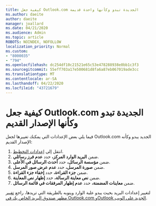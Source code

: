 ```yaml
---
title: كيفية جعل Outlook.com الجديدة تبدو وكأنها واحدة قديمة
ms.author: daeite
author: daeite
manager: joallard
ms.date: 04/21/2020
ms.audience: Admin
ms.topic: article
ROBOTS: NOINDEX, NOFOLLOW
localization_priority: Normal
ms.custom:
- "8000035"
- "794"
ms.openlocfilehash: dc254df10c21521e65c53e478288938e0bb1c3f3
ms.sourcegitcommit: 55eff703a17e500681d8fa6a87eb067019ade3cc
ms.translationtype: MT
ms.contentlocale: ar-SA
ms.lasthandoff: 04/22/2020
ms.locfileid: "43721679"
---
```

# <a name="how-to-make-the-new-outlookcom-look-like-the-old-version"></a>كيفية جعل Outlook.com الجديدة تبدو وكأنها الإصدار القديم

فيما يلي بعض الإعدادات التي يمكنك تغييرها لجعل Outlook.com الجديد يبدو وكأنه الإصدار القديم:

1. انتقل إلى [إعدادات التخطيط](https://outlook.live.com/mail/options/mail/layout).
1. ضمن **البريد الوارد المركز،** حدد **عدم فرز رسائلي**.
1. ضمن **مؤسسة الرسائل،** حدد **أحدث الرسائل في الأعلى**.
1. ضمن **صورة المرسل،** حدد **عدم عرض صور المرسل**.
1. ضمن **جزء القراءة،** حدد **إخفاء جزء القراءة**.
1. ضمن **نص معاينة الرسالة،** حدد **إظهار نص المعاينة**.
1. ضمن **معاينات المضمنة،** حدد **عدم إظهار المرفقات في قائمة الرسائل**.

لتغيير إعدادات البريد بحيث يبدو علبة الوارد وينوبه بالطريقة التي تريدها، راجع [تغيير مظهر صندوق البريد الخاص بك في Outlook.com وOutlook الجديد على الويب](https://support.office.com/article/b41c2ecb-f23c-42b3-b7f8-659646d5e58c?wt.mc_id=Office_Outlook_com_Alchemy).